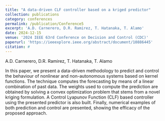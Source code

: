 ```yaml
---
title: "A data-driven CLF controller based on a kriged predictor"
collection: publications
category: conferences
permalink: /publication/Conference5
excerpt: 'A.D. Carnerero, D.R. Ramirez, T. Hatanaka, T. Alamo'
date: 2024-12-15
venue: '2024 IEEE 63rd Conference on Decision and Control (CDC)'
paperurl: 'https://ieeexplore.ieee.org/abstract/document/10886445'
citation: #
---
```

A.D. Carnerero, D.R. Ramirez, T. Hatanaka, T. Alamo

In this paper, we present a data-driven methodology to predict and control the behaviour of nonlinear and non-autonomous systems based on kernel functions. The technique computes the forecasting by means of a linear combination of past data. The weights used to compute the prediction are obtained by solving a convex optimization problem that stems from a novel kriging formulation. A Control Lyapunov Function (CLF) based controller using the presented predictor is also built. Finally, numerical examples of both prediction and control are presented, showing the efficacy of the proposed approach.